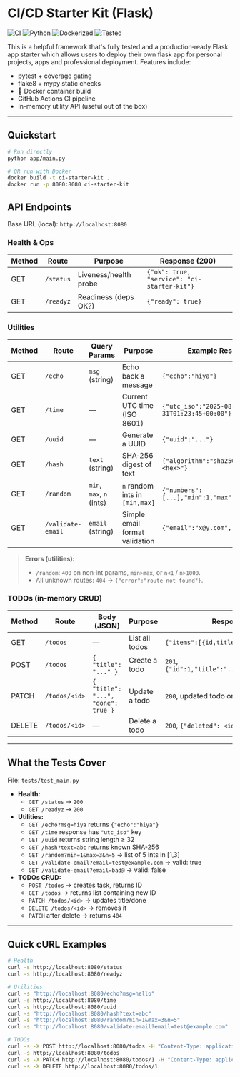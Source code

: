 #  CI/CD Starter Kit (Flask)

[![CI](https://github.com/AChad10/ci-cd-starterkit/actions/workflows/ci.yml/badge.svg?branch=main)](https://github.com/AChad10/ci-cd-starterkit/actions)
![Python](https://img.shields.io/badge/python-3.11-blue)
![Dockerized](https://img.shields.io/badge/docker-ready-brightgreen)
![Tested](https://img.shields.io/badge/tests-passing-success)
<!-- Optional: Coverage -->
<!-- ![Coverage](https://img.shields.io/codecov/c/github/arnavchaddha/ci-cd-starterkit) -->

This is a helpful framework that's fully tested and a production‑ready Flask app starter which allows users to deploy their own flask app for personal projects, apps and professional deployment. Features include:

-  pytest + coverage gating
-  flake8 + mypy static checks
- 🐳 Docker container build
-  GitHub Actions CI pipeline
-  In-memory utility API (useful out of the box)

---

##  Quickstart

```bash
# Run directly
python app/main.py

# OR run with Docker
docker build -t ci-starter-kit .
docker run -p 8080:8080 ci-starter-kit

```

## API Endpoints

Base URL (local): `http://localhost:8080`

### Health & Ops

| Method | Route      | Purpose                  | Response (200) |
|--------|------------|--------------------------|----------------|
| GET    | `/status`  | Liveness/health probe    | `{"ok": true, "service": "ci-starter-kit"}` |
| GET    | `/readyz`  | Readiness (deps OK?)     | `{"ready": true}` |

### Utilities

| Method | Route                 | Query Params                 | Purpose                          | Example Response |
|--------|-----------------------|------------------------------|----------------------------------|------------------|
| GET    | `/echo`               | `msg` (string)               | Echo back a message              | `{"echo":"hiya"}` |
| GET    | `/time`               | —                            | Current UTC time (ISO 8601)      | `{"utc_iso":"2025-08-31T01:23:45+00:00"}` |
| GET    | `/uuid`               | —                            | Generate a UUID                  | `{"uuid":"..."}` |
| GET    | `/hash`               | `text` (string)              | SHA‑256 digest of text           | `{"algorithm":"sha256","hash":"<hex>"}` |
| GET    | `/random`             | `min`, `max`, `n` (ints)     | `n` random ints in `[min,max]`   | `{"numbers":[...],"min":1,"max":3,"n":5}` |
| GET    | `/validate-email`     | `email` (string)             | Simple email format validation   | `{"email":"x@y.com","valid":true}` |

> **Errors (utilities):**
> - `/random`: `400` on non‑int params, `min>max`, or `n<1` / `n>1000`.
> - All unknown routes: `404` → `{"error":"route not found"}`.

### TODOs (in‑memory CRUD)

| Method | Route              | Body (JSON)                          | Purpose         | Response |
|--------|--------------------|--------------------------------------|-----------------|----------|
| GET    | `/todos`           | —                                    | List all todos  | `{"items":[{id,title,done},...]}` |
| POST   | `/todos`           | `{ "title": "..." }`                 | Create a todo   | `201`, `{"id":1,"title":"...","done":false}` |
| PATCH  | `/todos/<id>`      | `{ "title": "...", "done": true }`   | Update a todo   | `200`, updated todo or `404` |
| DELETE | `/todos/<id>`      | —                                    | Delete a todo   | `200`, `{"deleted": <id>}` or `404` |

---

##  What the Tests Cover

File: `tests/test_main.py`

- **Health:**
  - `GET /status` → `200`
  - `GET /readyz` → `200`
- **Utilities:**
  - `GET /echo?msg=hiya` returns `{"echo":"hiya"}`
  - `GET /time` response has `"utc_iso"` key
  - `GET /uuid` returns string length ≥ 32
  - `GET /hash?text=abc` returns known SHA-256
  - `GET /random?min=1&max=3&n=5` → list of 5 ints in [1,3]
  - `GET /validate-email?email=test@example.com` → valid: true
  - `GET /validate-email?email=bad@` → valid: false
- **TODOs CRUD:**
  - `POST /todos` → creates task, returns ID
  - `GET /todos` → returns list containing new ID
  - `PATCH /todos/<id>` → updates title/done
  - `DELETE /todos/<id>` → removes it
  - `PATCH` after delete → returns `404`

---

##  Quick cURL Examples

```bash
# Health
curl -s http://localhost:8080/status
curl -s http://localhost:8080/readyz

# Utilities
curl -s "http://localhost:8080/echo?msg=hello"
curl -s http://localhost:8080/time
curl -s http://localhost:8080/uuid
curl -s "http://localhost:8080/hash?text=abc"
curl -s "http://localhost:8080/random?min=1&max=3&n=5"
curl -s "http://localhost:8080/validate-email?email=test@example.com"

# TODOs
curl -s -X POST http://localhost:8080/todos -H "Content-Type: application/json" -d '{"title":"first task"}'
curl -s http://localhost:8080/todos
curl -s -X PATCH http://localhost:8080/todos/1 -H "Content-Type: application/json" -d '{"done":true,"title":"renamed"}'
curl -s -X DELETE http://localhost:8080/todos/1

